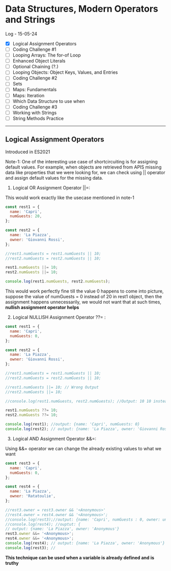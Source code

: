 # Data Structures, Modern Operators and Strings

Log - 15-05-24

- [x] Logical Assignment Operators
- [ ] Coding Challenge #1
- [ ] Looping Arrays: The for-of Loop
- [ ] Enhanced Object Literals
- [ ] Optional Chaining (?.)
- [ ] Looping Objects: Object Keys, Values, and Entries
- [ ] Coding Challenge #2
- [ ] Sets
- [ ] Maps: Fundamentals
- [ ] Maps: Iteration
- [ ] Which Data Structure to use when
- [ ] Coding Challenge #3
- [ ] Working with Strings
- [ ] String Methods Practice

---

## Logical Assignment Operators

Introduced in ES2021

Note-1: One of the interesting use case of shortcircuiting is for assigning default values. For example, when objects are retrieved from APIS missing data like properties that we were looking for, we can check using || operator and assign default values for the missing data.

1. Logical OR Assignment Operator ||=:

This would work exactly like the usecase mentioned in note-1

```js
const rest1 = {
  name: 'Capri',
  numGuests: 20,
};

const rest2 = {
  name: 'La Piazza',
  owner: 'Giovanni Rossi',
};

//rest1.numGuests = rest1.numGuests || 10;
//rest2.numGuests = rest2.numGuests || 10;

rest1.numGuests ||= 10;
rest2.numGuests ||= 10;

console.log(rest1.numGuests, rest2.numGuests);
```

This would work perfectly fine till the value 0 happens to come into picture, suppose the value of numGuests = 0 instead of 20 in rest1 object, then the assignment happens unnecessarily, we would not want that at such times, **nullish assignment operator helps**

2. Logical NULLISH Assignment Operator ??= :

```js
const rest1 = {
  name: 'Capri',
  numGuests: 0,
};

const rest2 = {
  name: 'La Piazza',
  owner: 'Giovanni Rossi',
};

//rest1.numGuests = rest1.numGuests || 10;
//rest2.numGuests = rest2.numGuests || 10;

//rest1.numGuests ||= 10; // Wrong Output
//rest2.numGuests ||= 10;

//console.log(rest1.numGuests, rest2.numGuests); //Output: 10 10 instead of 0 10

rest1.numGuests ??= 10;
rest2.numGuests ??= 10;

console.log(rest1); //output: {name: 'Capri', numGuests: 0}
console.log(rest2); // output: {name: 'La Piazza', owner: 'Giovanni Rossi', numGuests: 10}
```

3. Logical AND Assignment Operator &&=:

Using &&= operator we can change the already existing values to what we want

```js
const rest3 = {
  name: 'Capri',
  numGuests: 0,
};

const rest4 = {
  name: 'La Piazza',
  owner: 'Ratatoulie',
};

//rest3.owner = rest3.owner && '<Anonymous>'
//rest4.owner = rest4.owner && '<Anonymous>';
//console.log(rest3);//output: {name: 'Capri', numGuests : 0, owner: undefined}
//console.log(rest4); //ouptut: {
// output: {name: 'La Piazza', owner: 'Anonymous'}
rest3.owner &&= '<Anonymous>';
rest4.owner &&= '<Anonymous>';
console.log(rest4); // output: {name: 'La Piazza', owner: 'Anonymous'}
console.log(rest3); //
```

**This technique can be used when a variable is already defined and is truthy**
